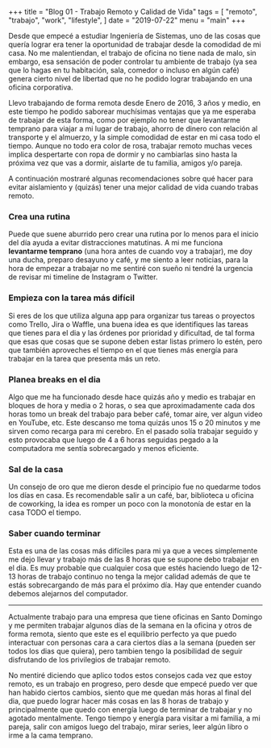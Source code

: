 +++
title = "Blog 01 - Trabajo Remoto y Calidad de Vida"
tags = [
    "remoto",
    "trabajo",
    "work",
    "lifestyle",
]
date = "2019-07-22"
menu = "main"
+++

Desde que empecé a estudiar Ingeniería de Sistemas, uno de las cosas que quería lograr era tener la oportunidad de trabajar desde la comodidad de mi casa. No me malentiendan, el trabajo de oficina no tiene nada de malo, sin embargo, esa sensación de poder controlar tu ambiente de trabajo (ya sea que lo hagas en tu habitación, sala, comedor o incluso en algún café) genera cierto nivel de libertad que no he podido lograr trabajando en una oficina corporativa.

Llevo trabajando de forma remota desde Enero de 2016, 3 años y medio, en este tiempo he podido saborear muchísimas ventajas que ya me esperaba de trabajar de esta forma, como por ejemplo no tener que levantarme temprano para viajar a mi lugar de trabajo, ahorro de dinero con relación al transporte y el almuerzo, y la simple comodidad de estar en mi casa todo el tiempo. Aunque no todo era color de rosa, trabajar remoto muchas veces implica despertarte con ropa de dormir y no cambiarlas sino hasta la próxima vez que vas a dormir, aislarte de tu familia, amigos y/o pareja.

A continuación mostraré algunas recomendaciones sobre qué hacer para evitar aislamiento y (quizás) tener una mejor calidad de vida cuando trabas remoto.

### Crea una rutina
Puede que suene aburrido pero crear una rutina por lo menos para el inicio del día ayuda a evitar distracciones matutinas. A mi me funciona **levantarme temprano** (una hora antes de cuando voy a trabajar), me doy una ducha, preparo desayuno y café, y me siento a leer noticias, para la hora de empezar a trabajar no me sentiré con sueño ni tendré la urgencia de revisar mi timeline de Instagram o Twitter.

### Empieza con la tarea más difícil
Si eres de los que utiliza alguna app para organizar tus tareas o proyectos como Trello, Jira o Waffle, una buena idea es que identifiques las tareas que tienes para el dia y las órdenes por prioridad y dificultad, de tal forma que esas que cosas que se supone deben estar listas primero lo estén, pero que también aproveches el tiempo en el que tienes más energía para trabajar en la tarea que presenta más un reto.

### Planea breaks en el dia
Algo que me ha funcionado desde hace quizás año y medio es trabajar en bloques de hora y media o 2 horas, o sea que aproximadamente cada dos horas tomo un break del trabajo para beber café, tomar aire, ver algun video en YouTube, etc. Este descanso me toma quizás unos 15 o 20 minutos y me sirven como recarga para mi cerebro. En el pasado solía trabajar seguido y esto provocaba que luego de 4 a 6 horas seguidas pegado a la computadora me sentía sobrecargado y menos eficiente.

### Sal de la casa
Un consejo de oro que me dieron desde el principio fue no quedarme todos los días en casa. Es recomendable salir a un café, bar, biblioteca u oficina de coworking, la idea es romper un poco con la monotonía de estar en la casa TODO el tiempo.

### Saber cuando terminar
Esta es una de las cosas más difíciles para mi ya que a veces simplemente me dejo llevar y trabajo más de las 8 horas que se supone debo trabajar en el dia. Es muy probable que cualquier cosa que estés haciendo luego de 12-13 horas de trabajo continuo no tenga la mejor calidad además de que te estás sobrecargando de más para el próximo día. Hay que entender cuando debemos alejarnos del computador.

--- 
Actualmente trabajo para una empresa que tiene oficinas en Santo Domingo y me permiten trabajar algunos días de la semana en la oficina y otros de forma remota, siento que este es el equilibrio perfecto ya que puedo interactuar con personas cara a cara ciertos días a la semana (pueden ser todos los dias que quiera), pero tambien tengo la posibilidad de seguir disfrutando de los privilegios de trabajar remoto. 

No mentiré diciendo que aplico todos estos consejos cada vez que estoy remoto, es un trabajo en progreso, pero desde que empecé puedo ver que han habido ciertos cambios, siento que me quedan más horas al final del dia, que puedo lograr hacer más cosas en las 8 horas de trabajo y principalmente que quedo con energía luego de terminar de trabajar y no agotado mentalmente. Tengo tiempo y energía para visitar a mi familia, a mi pareja, salir con amigos luego del trabajo, mirar series, leer algún libro o irme a la cama temprano.

